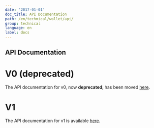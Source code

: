```yaml
---
date: '2017-01-01'
doc_title: API Documentation
path: /en/technical/wallet/api/
group: technical
language: en
label: docs
---
```


API Documentation
-----------------


V0 (deprecated)
===============

The API documentation for v0, now **deprecated**, has been moved [here](/technical/wallet/api/v0).



V1 
==

The API documentation for v1 is available [here](/technical/wallet/api/v1).

